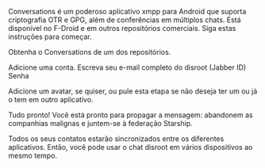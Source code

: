 Conversations é um poderoso aplicativo xmpp para Android que suporta criptografia OTR e GPG, além de conferências em múltiplos chats. Está disponível no F-Droid e em outros repositórios comerciais. 
Siga estas instruções para começar.

Obtenha o Conversations de um dos repositórios.

Adicione uma conta.
        Escreva seu e-mail completo do disroot (Jabber ID)
        Senha

Adicione um avatar, se quiser, ou pule esta etapa se não deseja ter um ou já o tem em outro aplicativo.

Tudo pronto! Você está pronto para propagar a mensagem: abandonem as companhias malignas e juntem-se à federação Starship.

Todos os seus contatos estarão sincronizados entre os diferentes aplicativos. Então, você pode usar o chat disroot em vários dispositivos ao mesmo tempo.